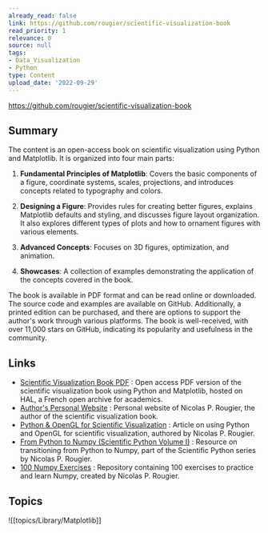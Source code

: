 ```yaml
---
already_read: false
link: https://github.com/rougier/scientific-visualization-book
read_priority: 1
relevance: 0
source: null
tags:
- Data_Visualization
- Python
type: Content
upload_date: '2022-09-29'
---
```


https://github.com/rougier/scientific-visualization-book
## Summary

The content is an open-access book on scientific visualization using Python and Matplotlib. It is organized into four main parts:

1. **Fundamental Principles of Matplotlib**: Covers the basic components of a figure, coordinate systems, scales, projections, and introduces concepts related to typography and colors.

2. **Designing a Figure**: Provides rules for creating better figures, explains Matplotlib defaults and styling, and discusses figure layout organization. It also explores different types of plots and how to ornament figures with various elements.

3. **Advanced Concepts**: Focuses on 3D figures, optimization, and animation.

4. **Showcases**: A collection of examples demonstrating the application of the concepts covered in the book.

The book is available in PDF format and can be read online or downloaded. The source code and examples are available on GitHub. Additionally, a printed edition can be purchased, and there are options to support the author's work through various platforms. The book is well-received, with over 11,000 stars on GitHub, indicating its popularity and usefulness in the community.
## Links

- [Scientific Visualization Book PDF](https://hal.inria.fr/hal-03427242/document) : Open access PDF version of the scientific visualization book using Python and Matplotlib, hosted on HAL, a French open archive for academics.
- [Author's Personal Website](https://www.labri.fr/perso/nrougier/) : Personal website of Nicolas P. Rougier, the author of the scientific visualization book.
- [Python & OpenGL for Scientific Visualization](https://www.labri.fr/perso/nrougier/python-opengl/) : Article on using Python and OpenGL for scientific visualization, authored by Nicolas P. Rougier.
- [From Python to Numpy (Scientific Python Volume I)](https://www.labri.fr/perso/nrougier/from-python-to-numpy/) : Resource on transitioning from Python to Numpy, part of the Scientific Python series by Nicolas P. Rougier.
- [100 Numpy Exercises](https://github.com/rougier/numpy-100) : Repository containing 100 exercises to practice and learn Numpy, created by Nicolas P. Rougier.

## Topics

![[topics/Library/Matplotlib]]